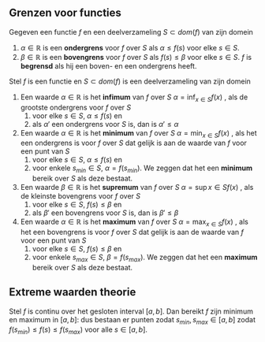 ## Grenzen voor functies
Gegeven een functie $f$ en een deelverzameling $S \subset dom(f)$ van zijn domein
1. $\alpha \in \mathbb{R}$ is een **ondergrens** voor $f$ over $S$ als  $\alpha \le f(s)$ voor elke $s \in S$.
2. $\beta \in \mathbb{R}$ is een **bovengrens** voor $f$ over $S$ als  $f(s) \le \beta$ voor elke $s \in S$.
$f$ is **begrensd** als hij een boven- en een ondergrens heeft.

Stel $f$ is een functie en $S \subset dom(f)$ is een deelverzameling van zijn domein
1. Een waarde $\alpha \in \mathbb{R}$ is het **infimum** van $f$ over $S$ $\alpha = \displaystyle \inf_{x \in S} f(x)$ , als de grootste ondergrens voor $f$ over $S$ 
	1. voor elke $s \in S$, $\alpha \le f(s)$ en
	2. als $\alpha '$ een ondergrens voor $S$ is, dan is $\alpha ' \le \alpha$
2. Een waarde $\alpha \in \mathbb{R}$ is het **minimum** van $f$ over $S$ $\alpha = \displaystyle \min_{x \in S} f(x)$ , als het een ondergrens is  voor $f$ over $S$ dat gelijk is aan de waarde van $f$ voor een punt van $S$ 
	1. voor elke $s \in S$, $\alpha \le f(s)$ en
	2. voor enkele $s_{min} \in S$, $\alpha = f(s_{min})$. 
	We zeggen dat het een **minimum** bereik over $S$ als deze bestaat.
3. Een waarde $\beta \in \mathbb{R}$ is het **supremum** van $f$ over $S$ $\alpha = \displaystyle \sup{x \in S} f(x)$ , als de kleinste bovengrens voor $f$ over $S$ 
	1. voor elke $s \in S$, $f(s) \le \beta$ en
	2. als $\beta '$ een bovengrens voor $S$ is, dan is $\beta ' \le \beta$
4. Een waarde $\alpha \in \mathbb{R}$ is het **maximum** van $f$ over $S$ $\alpha = \displaystyle \max_{x \in S} f(x)$ , als het een bovengrens is  voor $f$ over $S$ dat gelijk is aan de waarde van $f$ voor een punt van $S$ 
	1. voor elke $s \in S$, $f(s) \le \beta$ en
	2. voor enkele $s_{max} \in S$, $\beta = f(s_{max})$. 
	We zeggen dat het een **maximum** bereik over $S$ als deze bestaat.

## Extreme waarden theorie
Stel $f$ is continu over het gesloten interval $[a,b]$. Dan bereikt $f$ zijn minimum en maximum in $[a,b]$: dus bestaan er punten zodat $s_{min}, s_{max} \in [a,b]$ zodat $f(s_{min}) \le f(s) \le f(s_{max})$  voor alle $s \in [a,b]$. 
